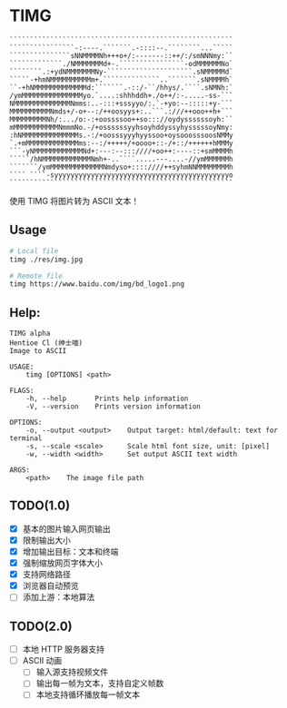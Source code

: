 # TIMG

    ```````````````````````````````````````````````````````
    ````````````````-:----.```````.-::::--.````````...`````
    ```````````````sNNMMMMNh+++o+/:-------::++/:/smNNNmy:``
    `````````````./NMMMMMMMd+-.````````````````-odMMMMMMNo`
    ````````.:+ydNMMMMMMMNy-`````````````````````.sNMMMMMd`
    `````-+hmNMMMMMMMMMMm+.``````````````..```````.sNMMMMh`
    ``-+hNMMMMMMMMMMMMMd:```````.-::/-``/hhys/.````.sNMNh:`
    /ymMMMMMMMMMMMMMMMyo.`....:shhhddh+./o++/:-.....-ss-```
    NMMMMMMMMMMMMMMNmms:..-:::+sssyyo/:.`-+yo:--:::::+y-```
    MMMMMMMMMMNmds+/-o+--:/++oosyys+:..```.:///++ooo++h+```
    MMMMMMMMMNh/:.../o:-:+oossssoo++so::://oydyssssssoyh:``
    mMMMMMMMMMMMNmmmNo.-/+ossssssyyhsoyhddyssyhysssssoyNmy:
    :hNMMMMMMMMMMMMMMs.-:/+oosssyyyhyyssoo+oysooosssoosNMMy
    `.+mMMMMMMMMMMMMMms:--:/+++++/+oooo+::-/+::/++++++hMMMy
    ```-yNMMMMMMMMMMMMNd+:---:--:::////+oo++:----::+smMMMMh
    `````/hNMMMMMMMMMMMMNmh+-..````.....---....-//ymMMMMMMh
    ```````/ymMMMMMMMMMMMMMNmdyso+::::////++syhmNNMMMMMMMMh
    ```` ````-syyyyyyyyyyyyyyyyyyyyyyyyyyyyyyyyyyyyyyyyyyyo
    ```````````````````````````````````````````````````````

使用 TIMG 将图片转为 ASCII 文本！


## Usage

```` bash
# Local file
timg ./res/img.jpg

# Remote file
timg https://www.baidu.com/img/bd_logo1.png
````

## Help:

```` text
TIMG alpha
Hentioe Cl (绅士喵)
Image to ASCII

USAGE:
    timg [OPTIONS] <path>

FLAGS:
    -h, --help       Prints help information
    -V, --version    Prints version information

OPTIONS:
    -o, --output <output>    Output target: html/default: text for terminal
    -s, --scale <scale>      Scale html font size, unit: [pixel]
    -w, --width <width>      Set output ASCII text width

ARGS:
    <path>    The image file path
````

## TODO(1.0)

* [x] 基本的图片输入网页输出
* [x] 限制输出大小
* [x] 增加输出目标：文本和终端
* [x] 强制缩放网页字体大小
* [x] 支持网络路径
* [x] 浏览器自动预览
* [ ] 添加上游：本地算法

## TODO(2.0)

* [ ] 本地 HTTP 服务器支持
* [ ] ASCII 动画
  * [ ] 输入源支持视频文件
  * [ ] 输出每一帧为文本，支持自定义帧数
  * [ ] 本地支持循环播放每一帧文本
